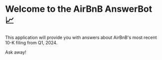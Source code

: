 # Welcome to the AirBnB AnswerBot 📈

This application will provide you with answers about AirBnB's most recent 10-K filing from Q1, 2024.

Ask away!